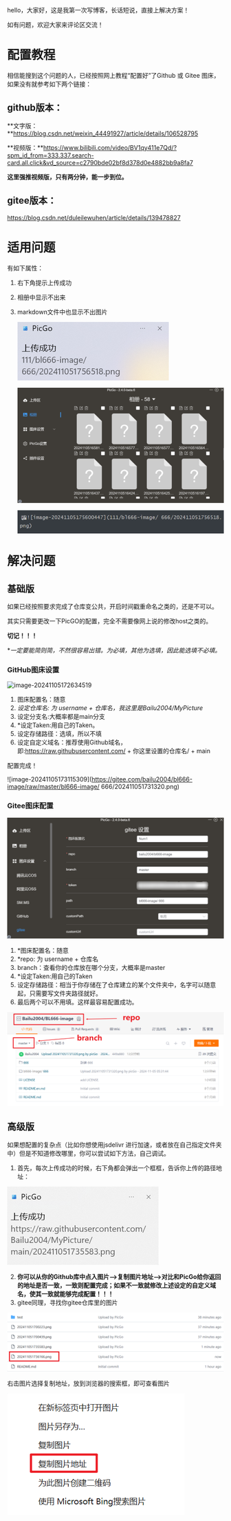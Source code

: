 hello，大家好，这是我第一次写博客，长话短说，直接上解决方案！

如有问题，欢迎大家来评论区交流！

# 配置教程

相信能搜到这个问题的人，已经按照网上教程“配置好”了Github 或 Gitee 图床，如果没有就参考如下两个链接：

## github版本：

**文字版：**https://blog.csdn.net/weixin_44491927/article/details/106528795

**视频版：**https://www.bilibili.com/video/BV1qy411e7Qd/?spm_id_from=333.337.search-card.all.click&vd_source=c2790bde02bf8d378d0e4882bb9a8fa7

**这里强推视频版，只有两分钟，能一步到位。**

## gitee版本：

https://blog.csdn.net/duleilewuhen/article/details/139478827

# 适用问题

有如下属性：

1. 右下角提示上传成功

2. 相册中显示不出来

3. markdown文件中也显示不出图片

   ![image-20241105175626232](https://raw.githubusercontent.com/Bailu2004/MyPicture/main/202411051758890.png)

   ![image-20241105175847558](https://raw.githubusercontent.com/Bailu2004/MyPicture/main/202411051758047.png)

   ![image-20241105175638858](https://raw.githubusercontent.com/Bailu2004/MyPicture/main/202411051757743.png)

# 解决问题

## 基础版

如果已经按照要求完成了仓库变公共，开启时间戳重命名之类的，还是不可以。

其实只需要更改一下PicGO的配置，完全不需要像网上说的修改host之类的。

**切记！！！**

**一定要能简则简，不然很容易出错。*为必填，其他为选填，因此能选填不必填。**

### GitHub图床设置

![image-20241105172634519](C:\Users\BaiLu\AppData\Roaming\Typora\typora-user-images\image-20241105172634519.png)

1. 图床配置名：随意
2. *设定仓库名: 为 username + 仓库名，我这里是Bailu2004/MyPicture*
3. 设定分支名:大概率都是main分支
4. *设定Taken:用自己的Taken。
5. 设定存储路径：选填，所以不填
6. 设定自定义域名：推荐使用Github域名，即:https://raw.githubusercontent.com/ + 你这里设置的仓库名/ + main

配置完成！

![image-20241105173115309](https://gitee.com/bailu2004/bl666-image/raw/master/bl666-image/ 666/202411051731320.png)

### Gitee图床配置

![image-20241105174248325](https://raw.githubusercontent.com/Bailu2004/MyPicture/main/202411051742188.png)

1. *图床配置名：随意
2. *repo: 为 username + 仓库名
3. branch：查看你的仓库放在哪个分支，大概率是master
4. *设定Taken:用自己的Taken
5. 设定存储路径：相当于你存储在了仓库建立的某个文件夹中，名字可以随意起，只需要写文件夹路径就好。
6. 最后两个可以不用填。这样最容易配置成功。

![image-20241105174700947](https://raw.githubusercontent.com/Bailu2004/MyPicture/main/202411051747817.png)



## 高级版

如果想配置的复杂点（比如你想使用jsdelivr 进行加速，或者放在自己指定文件夹中）但是不知道修改哪里，你可以尝试如下方法，自己调试。

1. 首先，每次上传成功的时候，右下角都会弹出一个框框，告诉你上传的路径地址：

![image-20241105173643581](https://raw.githubusercontent.com/Bailu2004/MyPicture/main/202411051736166.png)

2. **你可以从你的Github库中点入图片-->复制图片地址-->对比和PicGo给你返回的地址是否一致，一致则配置完成；如果不一致就修改上述设定的自定义域名，使其一致就能够完成配置！！！**
3. gitee同理，寻找你gitee仓库里的图片

![image-20241105173922769](https://raw.githubusercontent.com/Bailu2004/MyPicture/main/202411051739652.png)

右击图片选择复制地址，放到浏览器的搜索框，即可查看图片

![image-20241105174002087](https://raw.githubusercontent.com/Bailu2004/MyPicture/main/202411051740034.png)